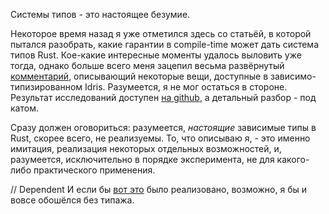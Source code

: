 Системы типов - это настоящее безумие.

Некоторое время назад я уже отметился здесь со статьёй, в которой пытался разобрать, какие гарантии в compile-time может дать система типов Rust. Кое-какие интересные моменты удалось выловить уже тогда, однако больше всего меня зацепил весьма развёрнутый [комментарий](https://habr.com/ru/post/468145/#comment_20652891), описывающий некоторые вещи, доступные в зависимо-типизированном Idris.
Разумеется, я не мог остаться в стороне. Результат исследований доступен [на github](https://github.com/Cerberuser/dependent-typecheck), а детальный разбор - под катом.

<cut/>

Сразу должен оговориться: разумеется, *настоящие* зависимые типы в Rust, скорее всего, не реализуемы. То, что описываю я, - это именно имитация, реализация некоторых отдельных возможностей, и, разумеется, исключительно в порядке эксперимента, не для какого-либо практического применения.

// Dependent
И если бы [вот это](https://github.com/rust-lang/rust/issues/8995) было реализовано, возможно, я бы и вовсе обошёлся без типажа.